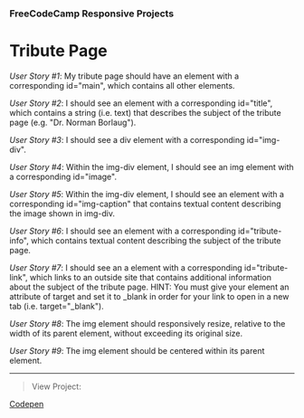 <!-- Headings -->

### FreeCodeCamp Responsive Projects

# Tribute Page

_User Story #1_: My tribute page should have an element with a corresponding id="main", which contains all other elements.

_User Story #2_: I should see an element with a corresponding id="title", which contains a string (i.e. text) that describes the subject of the tribute page (e.g. "Dr. Norman Borlaug").

_User Story #3_: I should see a div element with a corresponding id="img-div".

_User Story #4_: Within the img-div element, I should see an img element with a corresponding id="image".

_User Story #5_: Within the img-div element, I should see an element with a corresponding id="img-caption" that contains textual content describing the image shown in img-div.

_User Story #6_: I should see an element with a corresponding id="tribute-info", which contains textual content describing the subject of the tribute page.

_User Story #7_: I should see an a element with a corresponding id="tribute-link", which links to an outside site that contains additional information about the subject of the tribute page. HINT: You must give your element an attribute of target and set it to \_blank in order for your link to open in a new tab (i.e. target="\_blank").

_User Story #8_: The img element should responsively resize, relative to the width of its parent element, without exceeding its original size.

_User Story #9_: The img element should be centered within its parent element.

---

> View Project:

[Codepen](https://codepen.io/sanjeevgaha/full/bGVWgga "Tribute Page")

<!-- code block -->
